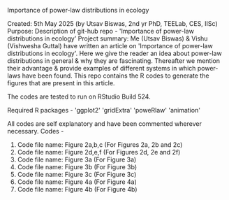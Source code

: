 Importance of power-law distributions in ecology

Created: 5th May 2025 (by Utsav Biswas, 2nd yr PhD, TEELab, CES, IISc)
Purpose: Description of git-hub repo - 'Importance of power-law distributions in ecology'
Project summary: Me (Utsav Biswas) & Vishu (Vishwesha Guttal) have written an article on 'Importance of power-law distributions in ecology'.
Here we give the reader an idea about power-law distributions in general & why they are fascinating. 
Thereafter we mention their advantage & provide examples of different systems in which power-laws have been found.
This repo contains the R codes to generate the figures that are present in this article.

The codes are tested to run on RStudio Build 524.

Required R packages -
'ggplot2'
'gridExtra'
'poweRlaw'
'animation'

All codes are self explanatory and have been commented wherever necessary.
Codes -
1. Code file name: Figure 2a,b,c (For Figures 2a, 2b and 2c)
2. Code file name: Figure 2d,e,f (For Figures 2d, 2e and 2f)
3. Code file name: Figure 3a (For Figure 3a)
4. Code file name: Figure 3b (For Figure 3b)
5. Code file name: Figure 3c (For Figure 3c)
6. Code file name: Figure 4a (For Figure 4a)
7. Code file name: Figure 4b (For Figure 4b)
